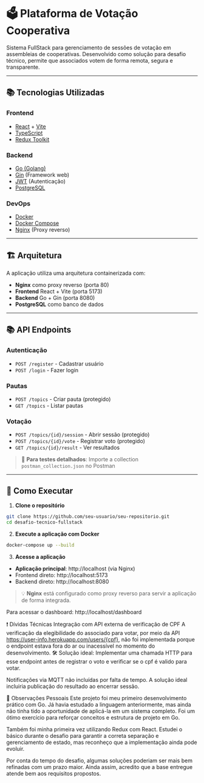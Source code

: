 # 🗳️ Plataforma de Votação Cooperativa

Sistema FullStack para gerenciamento de sessões de votação em assembleias de cooperativas. Desenvolvido como solução para desafio técnico, permite que associados votem de forma remota, segura e transparente.

---

## 📚 Tecnologias Utilizadas

### Frontend
- [React](https://react.dev/) + [Vite](https://vitejs.dev/)
- [TypeScript](https://www.typescriptlang.org/)
- [Redux Toolkit](https://redux-toolkit.js.org/)

### Backend
- [Go (Golang)](https://golang.org/)
- [Gin](https://github.com/gin-gonic/gin) (Framework web)
- [JWT](https://jwt.io/) (Autenticação)
- [PostgreSQL](https://www.postgresql.org/)

### DevOps
- [Docker](https://www.docker.com/)
- [Docker Compose](https://docs.docker.com/compose/)
- [Nginx](https://nginx.org/) (Proxy reverso)

---

## 🏗️ Arquitetura

A aplicação utiliza uma arquitetura containerizada com:
- **Nginx** como proxy reverso (porta 80)
- **Frontend** React + Vite (porta 5173)
- **Backend** Go + Gin (porta 8080)
- **PostgreSQL** como banco de dados

---

## 📚 API Endpoints

### Autenticação
- `POST /register` - Cadastrar usuário
- `POST /login` - Fazer login

### Pautas
- `POST /topics` - Criar pauta (protegido)
- `GET /topics` - Listar pautas

### Votação
- `POST /topics/{id}/session` - Abrir sessão (protegido)
- `POST /topics/{id}/vote` - Registrar voto (protegido)
- `GET /topics/{id}/result` - Ver resultados

> 📁 **Para testes detalhados**: Importe a collection `postman_collection.json` no Postman

---

## 🚀 Como Executar

1. **Clone o repositório**
```bash
git clone https://github.com/seu-usuario/seu-repositorio.git
cd desafio-tecnico-fullstack
```

2. **Execute a aplicação com Docker**
```bash
docker-compose up --build
```

3. **Acesse a aplicação**
- **Aplicação principal**: http://localhost (via Nginx)
- Frontend direto: http://localhost:5173
- Backend direto: http://localhost:8080

> 💡 **Nginx** está configurado como proxy reverso para servir a aplicação de forma integrada.

Para acessar o dashboard: http://localhost/dashboard

❗ Dívidas Técnicas
 Integração com API externa de verificação de CPF
 A verificação da elegibilidade do associado para votar, por meio da API https://user-info.herokuapp.com/users/{cpf}, não foi implementada porque o endpoint estava fora do ar ou inacessível no momento do desenvolvimento.
    🛠️ Solução ideal: Implementar uma chamada HTTP para esse endpoint antes de registrar o voto e verificar se o cpf é valido para votar.

 Notificações via MQTT não incluídas por falta de tempo. A solução ideal incluiria publicação do resultado ao encerrar sessão.

📌 Observações Pessoais
Este projeto foi meu primeiro desenvolvimento prático com Go. Já havia estudado a linguagem anteriormente, mas ainda não tinha tido a oportunidade de aplicá-la em um sistema completo. Foi um ótimo exercício para reforçar conceitos e estrutura de projeto em Go.

Também foi minha primeira vez utilizando Redux com React. Estudei o básico durante o desafio para garantir a correta separação e gerenciamento de estado, mas reconheço que a implementação ainda pode evoluir.

Por conta do tempo do desafio, algumas soluções poderiam ser mais bem refinadas com um prazo maior. Ainda assim, acredito que a base entregue atende bem aos requisitos propostos.